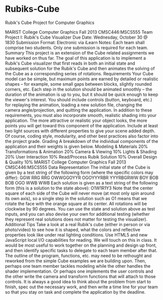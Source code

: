 Rubiks-Cube
===========

Rubik's Cube Project for Computer Graphics


MARIST College Computer Graphics
Fall 2013 CMSC446:MSCS555
Team Project I: Rubik's Cube Visualizer
Due Date: Wednesday, October 30 @ 1830
Submission Format: Electronic via iLearn
Notes: Each team shall comprise two students. Only one submission is required for each team.
Summary
This project is an extension of the Cube related assignments we have worked on thus far.
The goal of this application is to implement a Rubik's Cube visualizer that first reads in both an
initial state and subsequent solution for the Rubik's Cube and then animates the solving of the
Cube as a corresponding series of rotations.
Requirements
Your Cube model can be simple, but maximum points are earned by detailed or realistic shapes –
for example, some small gaps between blocks, slightly rounded corners, etc.
Each step in the solution should be animated smoothly – the duration of the animation is up to
you, but it should be quick enough to keep the viewer's interest. You should include controls
(button, keyboard, etc.) for replaying the animation, loading a new solution file, changing the
camera angle/projection, and quitting the application.
In addition to these requirements, you must also incorporate smooth, realistic shading into your
application. The more attractive or realistic your object looks, the more points you will get toward
this component of the application. Include at least two light sources with different properties to
give your scene added depth.
Of course, coding style, modularity, and other best practices also factor into the project grade.
Grading
A breakdown of the individual components of the application and their weights is given below.
 Modeling & Materials 20%
 Transformations & Animation 20%
 Camera & Viewing 10%
 Lights & Shading 20%
 User Interaction 10%
 Read/Process Rubik Solution 10%
 Overall Design & Quality 10%
MARIST College Computer Graphics
Fall 2013 CMSC446:MSCS555
Data Representation
The initial state of the Cube is given by a text string of the following form (where the specific
colors may differ):
GGW
RRG
RRG
OWWGGOYYR
OGOYYYRBR
YYYRBGRWW
BOY
BOB
BOB
OGO
WWB
WWB
Each solution is given as a text string of the following form (this is a solution to the state above):
O1W1R1Y3
Note that the center square of each side of the Cube will never move (at most only spin around its
own axis), so a single step in the solution such as O1 means that we rotate the face with the
orange square at its center. All rotations will be clockwise by 90 degrees.
You can use the state and solution above as test inputs, and you can also devise your own for
additional testing (whether they represent real solutions does not matter for testing the visualizer).
Additional Tips
Take a look at a real Rubik's cube (either in person or via photo/video) to see how it is shaped,
what the colors and reflective properties look like under real lighting conditions.
Use HTML5 and new JavaScript local I/O capabilities for reading. We will touch on this in class.
It would be most useful to work together on the planning and design up front, and then identify
specific tasks to delegate to each team member after that. The outline of the program, functions,
etc. may need to be rethought and reworked from the simple Cube examples we are building
upon. Then, perhaps one team member tackles modeling while the other handles the shader
implementation. Or perhaps one implements the user controls and the other write the camera
and transform functions that will attach to those controls.
It is always a good idea to think about the problem from start to finish, spec out the necessary
work, and then write a time line for your team so that you stay on task and complete the
application by the deadline.
